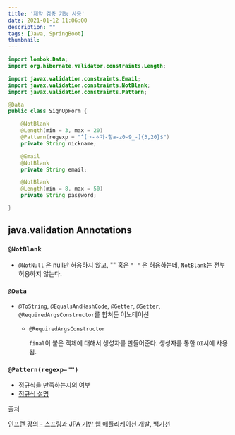 ```yaml
---
title: '제약 검증 기능 사용'
date: 2021-01-12 11:06:00
description: ""
tags: [Java, SpringBoot]
thumbnail: 
---  
```


```java
import lombok.Data;
import org.hibernate.validator.constraints.Length;

import javax.validation.constraints.Email;
import javax.validation.constraints.NotBlank;
import javax.validation.constraints.Pattern;

@Data
public class SignUpForm {

    @NotBlank
    @Length(min = 3, max = 20)
    @Pattern(regexp = "^[ㄱ-ㅎ가-힣a-z0-9_-]{3,20}$")
    private String nickname;

    @Email
    @NotBlank
    private String email;

    @NotBlank
    @Length(min = 8, max = 50)
    private String password;

}
```

## java.validation Annotations

### `@NotBlank`

- `@NotNull` 은 null만 허용하지 않고, "" 혹은 `" "` 은 허용하는데, `NotBlank`는 전부 허용하지 않는다.

### `@Data`

- `@ToString`, `@EqualsAndHashCode`, `@Getter`, `@Setter`, `@RequiredArgsConstructor`를 합쳐둔 어노테이션
    - `@RequiredArgsConstructor`

        `final`이 붙은 객체에 대해서 생성자를 만들어준다. 생성자를 통한 `DI`시에 사용됨.

### `@Pattern(regexp="")`

- 정규식을 만족하는지의 여부
- [정규식 설명]([https://chrisjune-13837.medium.com/정규식-튜토리얼-예제를-통한-cheatsheet-번역-61c3099cdca8](https://chrisjune-13837.medium.com/%EC%A0%95%EA%B7%9C%EC%8B%9D-%ED%8A%9C%ED%86%A0%EB%A6%AC%EC%96%BC-%EC%98%88%EC%A0%9C%EB%A5%BC-%ED%86%B5%ED%95%9C-cheatsheet-%EB%B2%88%EC%97%AD-61c3099cdca8))

출처

[인프런 강의 - 스프링과 JPA 기반 웹 애플리케이션 개발, 백기선]([https://www.inflearn.com/course/스프링-JPA-웹앱](https://www.inflearn.com/course/%EC%8A%A4%ED%94%84%EB%A7%81-JPA-%EC%9B%B9%EC%95%B1))